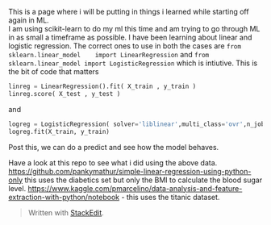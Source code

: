 This is a page where i will be putting in things i learned while starting off again in ML.  
I am using scikit-learn to do my ml this time and am trying to go through ML in as small a timeframe as possible.
I have been learning about linear and logistic regression.
The correct ones to use in both the cases are `from sklearn.linear_model    import LinearRegression` and `from sklearn.linear_model import LogisticRegression` which is intiutive.
This is the bit of code that matters
```python
linreg = LinearRegression().fit( X_train , y_train )
linreg.score( X_test , y_test )
```
and 
```python
logreg = LogisticRegression( solver='liblinear',multi_class='ovr',n_jobs=1 )
logreg.fit(X_train, y_train)
```
Post this, we can do a predict and see how the model behaves.

Have a look at this repo to see what i did using the above data.
https://github.com/pankymathur/simple-linear-regression-using-python-only this uses the diabetics set but only the BMI to calculate the blood sugar level.
https://www.kaggle.com/pmarcelino/data-analysis-and-feature-extraction-with-python/notebook - this uses the titanic dataset.

> Written with [StackEdit](https://stackedit.io/).
<!--stackedit_data:
eyJoaXN0b3J5IjpbLTE4MTA5OTM0MzAsLTE5NjUxMzY3ODksNj
U3OTgzODc0XX0=
-->